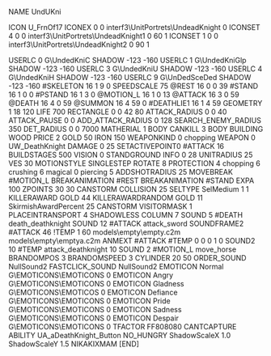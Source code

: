 NAME 			UndUKni

ICON 			U_FrnOf17
ICONEX 0 0 interf3\UnitPortrets\UndeadKnight 0
ICONSET 4 0 0 interf3\UnitPortrets\UndeadKnight1 0 60 1
ICONSET 1 0 0 interf3\UnitPortrets\UndeadKnight2 0 90 1

USERLC 			0 G\UndedKniC   SHADOW -123 -160
USERLC 			1 G\UndedKniGlp SHADOW -123 -160
USERLC 			3 G\UndedKniU   SHADOW -123 -160
USERLC 			4 G\UndedKniH   SHADOW -123 -160
USERLC 			9 G\UnDedSceDed SHADOW -123 -160
#SKELETON               16 1 9 0
SPEEDSCALE 75
@REST     		16 0 0 39
#STAND    		16 1 0 0
#PSTAND   		16 1 3 0
@MOTION_L 		16 1 0 13
@ATTACK   		16 3 0 59
@DEATH    		16 4 0 59
@SUMMON    		16 4 59 0 
#DEATHLIE1 		16 1 4 59
GEOMETRY 		1 18 120
LIFE     		700
RECTANGLE 		0 0 42 80
ATTACK_RADIUS 		0 0 40
ATTACK_PAUSE 		0 0
ADD_ATTACK_RADIUS 	0 128
SEARCH_ENEMY_RADIUS 	350
DET_RADIUS 		0 0 7000
MATHERIAL 		1 BODY
CANKILL 3 BODY BUILDING WOOD
PRICE 			2 GOLD 50 IRON 150
WEAPONKIND 		0 chopping 
WEAPON			0 UW_DeathKnight
DAMAGE   		0 25
SETACTIVEPOINT0		#ATTACK 16
BUILDSTAGES 		500
VISION 			0
STANDGROUND
INFO 			0 28
UNITRADIUS 		25
VES 			30
MOTIONSTYLE 		SINGLESTEP
ROTATE 			8
PROTECTION 		4 chopping 6 crushing 6 magical 0 piercing 5
ADDSHOTRADIUS 		25
MOVEBREAK 		#MOTION_L
BREAKANIMATION 		#REST
BREAKANIMATION 		#STAND
EXPA 			100
ZPOINTS 30 30
CANSTORM
COLLISION 25
SELTYPE SelMedium 1 1
KILLERAWARD             GOLD 44
KILLERAWARDRANDOM       GOLD 11
SkirmishAwardPercent 25
CANSTORM
VISITORMASK 1
PLACEINTRANSPORT 4
SHADOWLESS
COLUMN 7
SOUND 5 #DEATH death_deathknight
SOUND 12 #ATTACK attack_sword
SOUNDFRAME2 #ATTACK 46
!TEMP  1 60 models\empty\empty.c2m models\empty\emptya.c2m
ANMEXT #ATTACK #TEMP 0 0 0 1 0
SOUND2 10 #TEMP attack_deathknight 10
SOUND 2 #MOTION_L move_horse
BRANDOMPOS 3
BRANDOMSPEED 3
CYLINDER 20 50
ORDER_SOUND NullSound2
FASTCLICK_SOUND NullSound2
EMOTICON Normal G\EMOTICONS\EMOTICONS 0
EMOTICON Angry G\EMOTICONS\EMOTICONS 0
EMOTICON Gladness G\EMOTICONS\EMOTICOS 0
EMOTICON Defiance G\EMOTICONS\EMOTICONS 0
EMOTICON Pride G\EMOTICONS\EMOTICONS 0
EMOTICON Sadness G\EMOTICONS\EMOTICONS 0
EMOTICON Despair G\EMOTICONS\EMOTICONS 0
TFACTOR FF808080
CANTCAPTURE
ABILITY UA_aDeathKnight_Button
NO_HUNGRY
ShadowScaleX 1.0
ShadowScaleY 1.5
NIKAKIXMAM
[END]